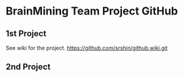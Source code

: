 # BrainMining Team Project GitHub
## 1st Project 
See wiki for the project. 
https://github.com/srshin/github.wiki.git

## 2nd Project
